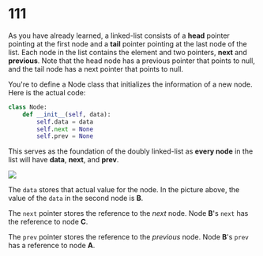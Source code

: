# 111

As you have already learned, a linked-list consists of a **head** pointer pointing at the first node and a **tail** pointer pointing at the last node of the list. Each node in the list contains the element and two pointers, **next** and **previous**. Note that the head node has a previous pointer that points to null, and the tail node has a next pointer that points to null.

You're to define a Node class that initializes the information of a new node. Here is the actual code:

```python
class Node:
    def __init__(self, data):
        self.data = data
        self.next = None
        self.prev = None
```

This serves as the foundation of the doubly linked-list as **every node** in the list will have **data**, **next**, and **prev**.

![](https://media.geeksforgeeks.org/wp-content/cdn-uploads/gq/2014/03/DLL1.png)

The `data` stores that actual value for the node. In the picture above, the value of the `data` in the second node is **B**.

The `next` pointer stores the reference to the _next_ node. Node **B**'s `next` has the reference to node **C**.

The `prev` pointer stores the reference to the _previous_ node. Node **B**'s `prev` has a reference to node **A**.

